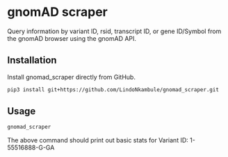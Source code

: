 # gnomAD scraper

Query information by variant ID, rsid, transcript ID, or gene ID/Symbol from the gnomAD browser using the gnomAD API.

## Installation

Install gnomad_scraper directly from GitHub.

```bash
pip3 install git+https://github.com/LindoNkambule/gnomad_scraper.git
```

## Usage
```bash
gnomad_scraper
```
The above command should print out basic stats for Variant ID: 1-55516888-G-GA
